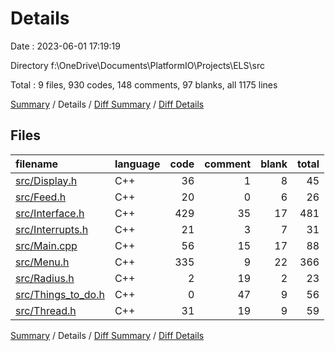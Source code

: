 # Details

Date : 2023-06-01 17:19:19

Directory f:\\OneDrive\\Documents\\PlatformIO\\Projects\\ELS\\src

Total : 9 files,  930 codes, 148 comments, 97 blanks, all 1175 lines

[Summary](results.md) / Details / [Diff Summary](diff.md) / [Diff Details](diff-details.md)

## Files
| filename | language | code | comment | blank | total |
| :--- | :--- | ---: | ---: | ---: | ---: |
| [src/Display.h](/src/Display.h) | C++ | 36 | 1 | 8 | 45 |
| [src/Feed.h](/src/Feed.h) | C++ | 20 | 0 | 6 | 26 |
| [src/Interface.h](/src/Interface.h) | C++ | 429 | 35 | 17 | 481 |
| [src/Interrupts.h](/src/Interrupts.h) | C++ | 21 | 3 | 7 | 31 |
| [src/Main.cpp](/src/Main.cpp) | C++ | 56 | 15 | 17 | 88 |
| [src/Menu.h](/src/Menu.h) | C++ | 335 | 9 | 22 | 366 |
| [src/Radius.h](/src/Radius.h) | C++ | 2 | 19 | 2 | 23 |
| [src/Things_to_do.h](/src/Things_to_do.h) | C++ | 0 | 47 | 9 | 56 |
| [src/Thread.h](/src/Thread.h) | C++ | 31 | 19 | 9 | 59 |

[Summary](results.md) / Details / [Diff Summary](diff.md) / [Diff Details](diff-details.md)
